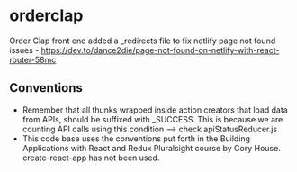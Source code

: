 # orderclap

Order Clap front end
added a \_redirects file to fix netlify page not found issues - https://dev.to/dance2die/page-not-found-on-netlify-with-react-router-58mc

## Conventions

- Remember that all thunks wrapped inside action creators that load data from APIs, should be suffixed with \_SUCCESS. This is because we are counting API calls using this condition --> check apiStatusReducer.js
- This code base uses the conventions put forth in the Building Applications with React and Redux Pluralsight course by Cory House. create-react-app has not been used.
